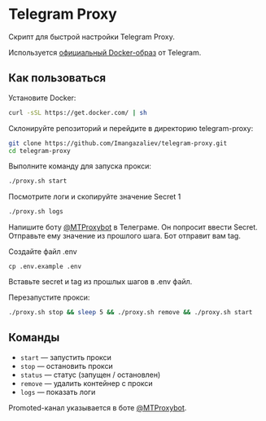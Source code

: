 # Telegram Proxy

Скрипт для быстрой настройки Telegram Proxy.

Используется [официальный Docker-образ](https://hub.docker.com/r/telegrammessenger/proxy/) от Telegram.

## Как пользоваться

Установите Docker:

```sh
curl -sSL https://get.docker.com/ | sh
```

Склонируйте репозиторий и перейдите в директорию telegram-proxy:

```sh
git clone https://github.com/Imangazaliev/telegram-proxy.git
cd telegram-proxy
```

Выполните команду для запуска прокси:

```sh
./proxy.sh start
```

Посмотрите логи и скопируйте значение Secret 1 

```sh
./proxy.sh logs
```

Напишите боту [@MTProxybot](https://t.me/MTProxybot) в Телеграме. Он попросит ввести Secret. Отправьте ему значение из прошлого шага. Бот отправит вам tag. 

Создайте файл .env

```
cp .env.example .env
```

Вставьте secret и tag из прошлых шагов в .env файл. 

Перезапустите прокси:

```sh
./proxy.sh stop && sleep 5 && ./proxy.sh remove && ./proxy.sh start
```

## Команды

- `start` — запустить прокси
- `stop` — остановить прокси
- `status` — статус (запущен / остановлен)
- `remove` — удалить контейнер с прокси
- `logs` — показать логи


Promoted-канал указывается в боте [@MTProxybot](https://t.me/MTProxybot).

